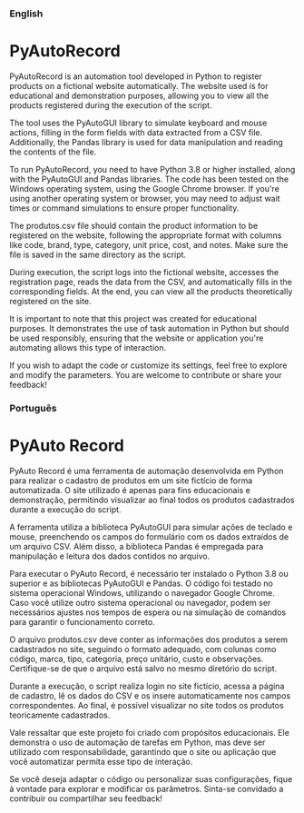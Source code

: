### English 

# PyAutoRecord

PyAutoRecord is an automation tool developed in Python to register products on a fictional website automatically. The website used is for educational and demonstration purposes, allowing you to view all the products registered during the execution of the script.

The tool uses the PyAutoGUI library to simulate keyboard and mouse actions, filling in the form fields with data extracted from a CSV file. Additionally, the Pandas library is used for data manipulation and reading the contents of the file.

To run PyAutoRecord, you need to have Python 3.8 or higher installed, along with the PyAutoGUI and Pandas libraries. The code has been tested on the Windows operating system, using the Google Chrome browser. If you're using another operating system or browser, you may need to adjust wait times or command simulations to ensure proper functionality.

The produtos.csv file should contain the product information to be registered on the website, following the appropriate format with columns like code, brand, type, category, unit price, cost, and notes. Make sure the file is saved in the same directory as the script.

During execution, the script logs into the fictional website, accesses the registration page, reads the data from the CSV, and automatically fills in the corresponding fields. At the end, you can view all the products theoretically registered on the site.

It is important to note that this project was created for educational purposes. It demonstrates the use of task automation in Python but should be used responsibly, ensuring that the website or application you're automating allows this type of interaction.

If you wish to adapt the code or customize its settings, feel free to explore and modify the parameters. You are welcome to contribute or share your feedback!


### Português

# PyAuto Record

PyAuto Record é uma ferramenta de automação desenvolvida em Python para realizar o cadastro de produtos em um site fictício de forma automatizada. O site utilizado é apenas para fins educacionais e demonstração, permitindo visualizar ao final todos os produtos cadastrados durante a execução do script.

A ferramenta utiliza a biblioteca PyAutoGUI para simular ações de teclado e mouse, preenchendo os campos do formulário com os dados extraídos de um arquivo CSV. Além disso, a biblioteca Pandas é empregada para manipulação e leitura dos dados contidos no arquivo.

Para executar o PyAuto Record, é necessário ter instalado o Python 3.8 ou superior e as bibliotecas PyAutoGUI e Pandas. O código foi testado no sistema operacional Windows, utilizando o navegador Google Chrome. Caso você utilize outro sistema operacional ou navegador, podem ser necessários ajustes nos tempos de espera ou na simulação de comandos para garantir o funcionamento correto.

O arquivo produtos.csv deve conter as informações dos produtos a serem cadastrados no site, seguindo o formato adequado, com colunas como código, marca, tipo, categoria, preço unitário, custo e observações. Certifique-se de que o arquivo está salvo no mesmo diretório do script.

Durante a execução, o script realiza login no site fictício, acessa a página de cadastro, lê os dados do CSV e os insere automaticamente nos campos correspondentes. Ao final, é possível visualizar no site todos os produtos teoricamente cadastrados.

Vale ressaltar que este projeto foi criado com propósitos educacionais. Ele demonstra o uso de automação de tarefas em Python, mas deve ser utilizado com responsabilidade, garantindo que o site ou aplicação que você automatizar permita esse tipo de interação.

Se você deseja adaptar o código ou personalizar suas configurações, fique à vontade para explorar e modificar os parâmetros. Sinta-se convidado a contribuir ou compartilhar seu feedback!

